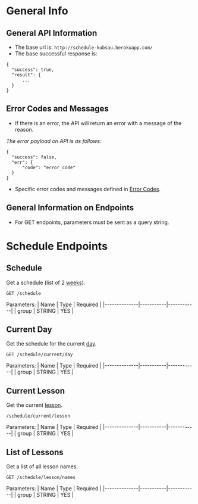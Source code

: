 # General Info

## General API Information
* The base url is: `http://schedule-kubsau.herokuapp.com/`
* The base successful response is: 
```
{
  "success": true,
  "result": {
      ...
  }
}
```

## Error Codes and Messages
* If there is an error, the API will return an error with a message of the reason.

*The error payload on API is as follows:*
```
{
  "success": false,
  "err": {
      "code": "error_code"
  }
}
```
* Specific error codes and messages defined in [Error Codes](./error_codes.md).

## General Information on Endpoints
* For GET endpoints, parameters must be sent as a query string.


# Schedule Endpoints
## Schedule
Get a schedule (list of 2 [weeks](./models.md#week)).
```
GET /schedule
```
Parameters:
| Name         | Type      | Required   |
|--------------|-----------|------------|
| group        | STRING    | YES        |

## Current Day
Get the schedule for the current [day](./models.md#day).
```
GET /schedule/current/day
```
Parameters:
| Name         | Type      | Required   |
|--------------|-----------|------------|
| group        | STRING    | YES        |

## Current Lesson
Get the current [lesson](./models.md#lesson).
```
/schedule/current/lesson
```
Parameters:
| Name         | Type      | Required   |
|--------------|-----------|------------|
| group        | STRING    | YES        |

## List of Lessons
Get a list of all lesson names.
```
GET /schedule/lesson/names
```
Parameters:
| Name         | Type      | Required   |
|--------------|-----------|------------|
| group        | STRING    | YES        |

